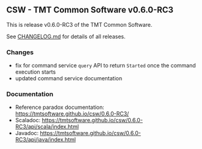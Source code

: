 ## CSW - TMT Common Software v0.6.0-RC3

This is release v0.6.0-RC3 of the TMT Common Software.

See [CHANGELOG.md](CHANGELOG.md) for details of all releases.

### Changes
- fix for command service `query` API to return `Started` once the command execution starts
- updated command service documentation

### Documentation
- Reference paradox documentation: https://tmtsoftware.github.io/csw/0.6.0-RC3/
- Scaladoc: https://tmtsoftware.github.io/csw/0.6.0-RC3/api/scala/index.html
- Javadoc: https://tmtsoftware.github.io/csw/0.6.0-RC3/api/java/index.html